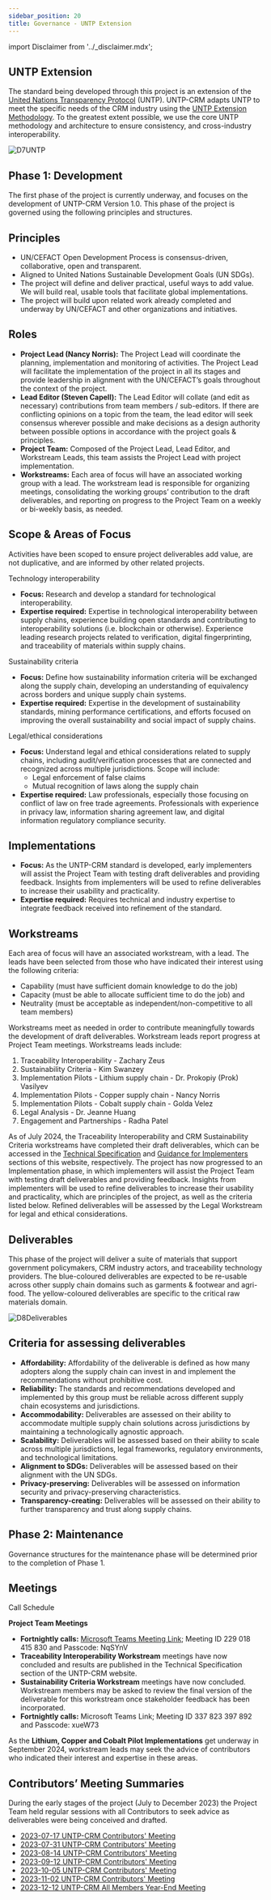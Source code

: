 ```yaml
---
sidebar_position: 20
title: Governance - UNTP Extension
---
```


import Disclaimer from '../\_disclaimer.mdx';

<Disclaimer />

## UNTP Extension

The standard being developed through this project is an extension of the [United Nations Transparency Protocol](https://uncefact.github.io/spec-untp/docs/about) (UNTP). UNTP-CRM adapts UNTP to meet the specific needs of the CRM industry using the [UNTP Extension Methodology](https://uncefact.github.io/spec-untp/docs/extensions/ExtensionsMethodology). To the greatest extent possible, we use the core UNTP methodology and architecture to ensure consistency, and cross-industry interoperability.  

![D7UNTP](../files/D7UNTP.png)

## Phase 1: Development 

The first phase of the project is currently underway, and focuses on the development of UNTP-CRM Version 1.0. This phase of the project is governed using the following principles and structures.

## Principles​
* UN/CEFACT Open Development Process is consensus-driven, collaborative, open and transparent.
* Aligned to United Nations Sustainable Development Goals (UN SDGs).
* The project will define and deliver practical, useful ways to add value. We will build real, usable tools that facilitate global implementations.
* The project will build upon related work already completed and underway by UN/CEFACT and other organizations and initiatives.

## Roles​
* **Project Lead (Nancy Norris):** The Project Lead will coordinate the planning, implementation and monitoring of activities. The Project Lead will facilitate the implementation of the project in all its stages and provide leadership in alignment with the UN/CEFACT’s goals throughout the context of the project.
* **Lead Editor (Steven Capell):** The Lead Editor will collate (and edit as necessary) contributions from team members / sub-editors. If there are conflicting opinions on a topic from the team, the lead editor will seek consensus wherever possible and make decisions as a design authority between possible options in accordance with the project goals & principles.
* **Project Team:** Composed of the Project Lead, Lead Editor, and Workstream Leads, this team assists the Project Lead with project implementation.
* **Workstreams:** Each area of focus will have an associated working group with a lead. The workstream lead is responsible for organizing meetings, consolidating the working groups’ contribution to the draft deliverables, and reporting on progress to the Project Team on a weekly or bi-weekly basis, as needed.

## Scope & Areas of Focus​

Activities have been scoped to ensure project deliverables add value, are not duplicative, and are informed by other related projects.

Technology interoperability 
* **Focus:** Research and develop a standard for technological interoperability. 
* **Expertise required:** Expertise in technological interoperability between supply chains, experience building open standards and contributing to interoperability solutions (i.e. blockchain or otherwise). Experience leading research projects related to verification, digital fingerprinting, and traceability of materials within supply chains.

Sustainability criteria 
* **Focus:** Define how sustainability information criteria will be exchanged along the supply chain, developing an understanding of equivalency across borders and unique supply chain systems.
* **Expertise required:** Expertise in the development of sustainability standards, mining performance certifications, and efforts focused on improving the overall sustainability and social impact of supply chains.

Legal/ethical considerations​
* **Focus:** Understand legal and ethical considerations related to supply chains, including audit/verification processes that are connected and recognized across multiple jurisdictions. Scope will include:
  * Legal enforcement of false claims
  * Mutual recognition of laws along the supply chain
* **Expertise required:** Law professionals, especially those focusing on conflict of law on free trade agreements. Professionals with experience in privacy law, information sharing agreement law, and digital information regulatory compliance security.

## Implementations
* **Focus:** As the UNTP-CRM standard is developed, early implementers will assist the Project Team with testing draft deliverables and providing feedback. Insights from implementers will be used to refine deliverables to increase their usability and practicality.
* **Expertise required:** Requires technical and industry expertise to integrate feedback received into refinement of the standard.

## Workstreams 
Each area of focus will have an associated workstream, with a lead. The leads have been selected from those who have indicated their interest using the following criteria:

* Capability (must have sufficient domain knowledge to do the job)
* Capacity (must be able to allocate sufficient time to do the job) and
* Neutrality (must be acceptable as independent/non-competitive to all team members)

Workstreams meet as needed in order to contribute meaningfully towards the development of draft deliverables. Workstream leads report progress at Project Team meetings. Workstreams leads include:

1. Traceability Interoperability - Zachary Zeus
2. Sustainability Criteria  - Kim Swanzey
3. Implementation Pilots - Lithium supply chain - Dr. Prokopiy (Prok) Vasilyev
4. Implementation Pilots - Copper supply chain - Nancy Norris
5. Implementation Pilots - Cobalt supply chain - Golda Velez
6. Legal Analysis - Dr. Jeanne Huang
7. Engagement and Partnerships - Radha Patel

As of July 2024, the Traceability Interoperability and CRM Sustainability Criteria workstreams have completed their draft deliverables, which can be accessed in the [Technical Specification](https://uncefact.github.io/project-crm/docs/specification/) and [Guidance for Implementers](https://uncefact.github.io/project-crm/docs/guidance/stages) sections of this website, respectively. The project has now progressed to an Implementation phase, in which implementers will assist the Project Team with testing draft deliverables and providing feedback. Insights from implementers will be used to refine deliverables to increase their usability and practicality, which are principles of the project, as well as the criteria listed below. Refined deliverables will be assessed by the Legal Workstream for legal and ethical considerations.

## Deliverables​

This phase of the project will deliver a suite of materials that support government policymakers, CRM industry actors, and traceability technology providers. The blue-coloured deliverables are expected to be re-usable across other supply chain domains such as garments & footwear and agri-food. The yellow-coloured deliverables are specific to the critical raw materials domain.

![D8Deliverables](../files/D8Deliverables.png)

## Criteria for assessing deliverables

* **Affordability:** Affordability of the deliverable is defined as how many adopters along the supply chain can invest in and implement the recommendations without prohibitive cost.
* **Reliability:** The standards and recommendations developed and implemented by this group must be reliable across different supply chain ecosystems and jurisdictions.
* **Accommodability:** Deliverables are assessed on their ability to accommodate multiple supply chain solutions across jurisdictions by maintaining a technologically agnostic approach.
* **Scalability:** Deliverables will be assessed based on their ability to scale across multiple jurisdictions, legal frameworks, regulatory environments, and technological limitations.
* **Alignment to SDGs:** Deliverables will be assessed based on their alignment with the UN SDGs.
* **Privacy-preserving:** Deliverables will be assessed on information security and privacy-preserving characteristics.
* **Transparency-creating:** Deliverables will be assessed on their ability to further transparency and trust along supply chains.

## Phase 2: Maintenance

Governance structures for the maintenance phase will be determined prior to the completion of Phase 1. 

## Meetings

Call Schedule​

**Project Team Meetings​**

* **Fortnightly calls:** [Microsoft Teams Meeting Link](https://teams.microsoft.com/l/meetup-join/19%3ameeting_NDI1ZWRhMDYtOTYxNS00MTgxLTlmNzgtZDgzMWFkNWE4M2U3%40thread.v2/0?context=%7b%22Tid%22%3a%226fdb5200-3d0d-4a8a-b036-d3685e359adc%22%2c%22Oid%22%3a%22e5af7687-75ba-4b70-8bce-0fb446aeff13%22%7d); Meeting ID 229 018 415 830 and Passcode: NqSYnV
* **Traceability Interoperability Workstream** meetings have now concluded and results are published in the Technical Specification section of the UNTP-CRM website.
* **Sustainability Criteria Workstream**​ meetings have now concluded. Workstream members may be asked to review the final version of the deliverable for this workstream once stakeholder feedback has been incorporated.
* **Fortnightly calls:** Microsoft Teams Link; Meeting ID 337 823 397 892 and Passcode: xueW73

As the **Lithium, Copper and Cobalt Pilot Implementations** get underway in September 2024, workstream leads may seek the advice of contributors who indicated their interest and expertise in these areas.

## Contributors’ Meeting Summaries​

During the early stages of the project (July to December 2023) the Project Team held regular sessions with all Contributors to seek advice as deliverables were being conceived and drafted. 

* [2023-07-17 UNTP-CRM  Contributors' Meeting](https://drive.google.com/file/d/1xdodx1dOeETlsZtQCcj5IZ8z5yVWZHgz/view?usp=sharing)
* [2023-07-31 UNTP-CRM Contributors' Meeting](https://drive.google.com/file/d/1YoQZF3mouB1BAxVdW97ha7mWea46npDf/view?usp=sharing)
* [2023-08-14 UNTP-CRM  Contributors' Meeting](https://drive.google.com/file/d/1KbWngdgQxGTZGZgtEhlEHXMf_CPmIKNQ/view?usp=sharing)
* [2023-09-12 UNTP-CRM Contributors' Meeting](https://drive.google.com/file/d/1cEf3mMm1PwtABby3xoLCpAqmPHFTsFNw/view?usp=sharing)
* [2023-10-05 UNTP-CRM  Contributors' Meeting](https://drive.google.com/file/d/1rvy9YaNn7Vv_L8z_zjbcrABRIykmSz5Y/view?usp=sharing)
* [2023-11-02 UNTP-CRM  Contributors' Meeting](https://drive.google.com/file/d/1930zsJ_pRxHhpDSXdo-d8d7UhOGioG4y/view?usp=sharing)
* [2023-12-12 UNTP-CRM  All Members Year-End Meeting](https://drive.google.com/file/d/15GWaL6v7zhUo1qjtFWWsScdwjyZo7CQ0/view?usp=sharing)
